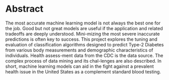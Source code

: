 # Abstract
The most accurate machine learning model is not always the best one for the job. Good but not great models are useful if the application and related tradeoffs are deeply understood. Mini-mizing the most severe inaccurate predictions is often key to success. This project explores the tuning and evaluation of classification algorithms designed to predict Type-2 Diabetes from various body measurements and demographic characteristics of individuals. Health assess-ment data from the CDC is the data source. The complex process of data mining and its chal-lenges are also described. In short, machine learning models can aid in the fight against a prevalent health issue in the United States as a complement standard blood testing.
